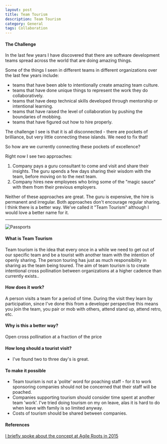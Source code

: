 ```yaml
---
layout: post
title: Team Tourism
description: Team Tourism
category: General
tags: Collaboration
---
```

#### The Challenge ####

In the last few years I have discovered that there are software development teams spread across the world that are doing amazing things.

Some of the things I seen in different teams in different organizations over the last few years include:

- teams that have been able to intentionally create amazing team culture.  
- teams that have done unique things to represent the work they do collaboratively.  
- teams that have deep technical skills developed through mentorship or intentional learning.  
- teams that have raised the level of collaboration by pushing the boundaries of mobbing.  
- teams that have figured out how to hire properly.

The challenge I see is that it is all disconnected - there are pockets of brilliance, but very little connecting these islands. We need to fix that!

So how are we currently connecting these pockets of excellence? 

Right now I see two approaches:

1) Company pays a guru consultant to come and visit and share their insights. The guru spends a few days sharing their wisdom with the team, before moving on to the next team.  
2) Company hires new employees who bring some of the "magic sauce" with them from their previous employers.  

Neither of these approaches are great. The guru is expensive, the hire is permanent and irregular. Both approaches don't encourage regular sharing. I think there is a better way. We've called it "Team Tourism" although I would love a better name for it.

---------------------------------------------------------------------------------------

<img class="img-responsive center-block" alt="Passports" src="{{ site.url }}/assets/images/Team-Tourism-Passports.jpg">

#### What is Team Tourism ####

Team tourism is the idea that every once in a while we need to get out of our specific team and be a tourist with another team with the intention of openly sharing. The person touring has just as much responsibility in sharing as the team being toured. The aim of team tourism is to create intentional cross pollination between organizations at a higher cadence than currently exists..

#### How does it work? ####

A person visits a team for a period of time. During the visit they learn by participation, since I've done this from a developer perspective this means you join the team, you pair or mob with others, attend stand up, attend retro, etc.

#### Why is this a better way? ####

Open cross pollination at a fraction of the price 

#### How long should a tourist visit? ####

- I've found two to three day's is great.  

#### To make it possible ####

- Team tourism is not a 'polite' word for poaching staff - for it to work sponsoring companies should not be concerned that their staff will be poached.  
- Companies supporting tourism should consider time spent at another team 'work'. I've tried doing tourism on my on leave, alas it is hard to do when leave with family is so limited anyway.  
- Costs of tourism should be shared between companies.

#### References ####

[I briefly spoke about the concept at Agile Roots in 2015](http://www.agileroots.com/)  
